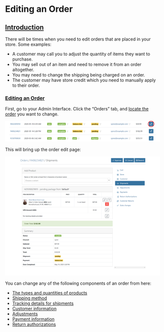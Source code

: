 # Editing an Order

## [Introduction](editing-an-order.md#introduction)

There will be times when you need to edit orders that are placed in your store. Some examples:

* A customer may call you to adjust the quantity of items they want to purchase.
* You may sell out of an item and need to remove it from an order altogether.
* You may need to change the shipping being charged on an order.
* The customer may have store credit which you need to manually apply to their order.

### [Editing an Order](editing-an-order.md#editing-an-order) <a id="editing-an-order"></a>

First, go to your Admin Interface. Click the “Orders” tab, and [locate the order](searching-orders.md) you want to change.

![Edit Order Link](../.gitbook/assets/image%20%2860%29.png)

This will bring up the order edit page:

![Order Edit Page](../.gitbook/assets/image%20%2859%29.png)

You can change any of the following components of an order from here:

* [The types and quantities of products](manual-order-entry.md#add-products)
* [Shipping method](manual-order-entry.md#shipments)
* [Tracking details for shipments](../shipments/shipping-methods.md#tracking-url)
* [Customer information](manual-order-entry.md#customer-details)
* [Adjustments](manual-order-entry.md#adjustments)
* [Payment information](manual-order-entry.md#payments)
* [Return authorizations](returns.md)

